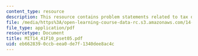 ```yaml
---
content_type: resource
description: This resource contains problem statements related to tax distortions.
file: /media/https%3A/open-learning-course-data-rc.s3.amazonaws.com/14-41-public-finance-and-public-policy-fall-2010/eb6628390ccbeea0de7f1340dee8ac4c_MIT14_41F10_pset05.pdf
file_type: application/pdf
resourcetype: Document
title: MIT14_41F10_pset05.pdf
uid: eb662839-0ccb-eea0-de7f-1340dee8ac4c
---
```

